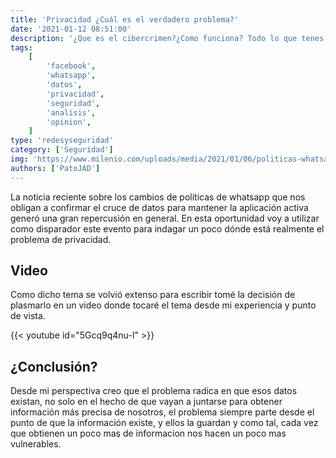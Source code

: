 ```yaml
---
title: 'Privacidad ¿Cuál es el verdadero problema?'
date: '2021-01-12 08:51:00'
description: '¿Que es el cibercrimen?¿Como funciona? Todo lo que tenes que saber'
tags:
    [
        'facebook',
        'whatsapp',
        'datos',
        'privacidad',
        'seguridad',
        'analisis',
        'opinion',
    ]
type: 'redesyseguridad'
category: ['Seguridad']
img: 'https://www.milenio.com/uploads/media/2021/01/06/politicas-whatsapp-desatan-memes-redes.jpg'
authors: ['PatoJAD']
---
```


La noticia reciente sobre los cambios de políticas de whatsapp que nos obligan a confirmar el cruce de datos para mantener la aplicación activa generó una gran repercusión en general. En esta oportunidad voy a utilizar como disparador este evento para indagar un poco dónde está realmente el problema de privacidad.

## Video

Como dicho tema se volvió extenso para escribir tomé la decisión de plasmarlo en un video donde tocaré el tema desde mi experiencia y punto de vista.

{{< youtube id="5Gcq9q4nu-I" >}}

## ¿Conclusión?

Desde mi perspectiva creo que el problema radica en que esos datos existan, no solo en el hecho de que vayan a juntarse para obtener información más precisa de nosotros, el problema siempre parte desde el punto de que la información existe, y ellos la guardan y como tal, cada vez que obtienen un poco mas de informacion nos hacen un poco mas vulnerables.
